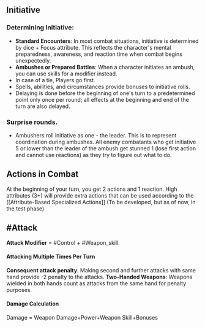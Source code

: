 ## Initiative

### Determining Initiative:

- **Standard Encounters**: In most combat situations, initiative is determined by dice + Focus attribute. This reflects the character's mental preparedness, awareness, and reaction time when combat begins unexpectedly.    
- **Ambushes or Prepared Battles**: When a character initiates an ambush, you can use skills for a modifier instead.
- In case of a tie, Players go first.    
- Spells, abilities, and circumstances provide bonuses to initiative rolls.
- Delaying is done before the beginning of one's turn to a predetermined point only once per round; all effects at the beginning and end of the turn are also delayed.

### Surprise rounds.

- Ambushers roll initiative as one - the leader. This is to represent coordination during ambushes. All enemy combatants who get initiative 5 or lower than the leader of the ambush get stunned 1 (lose first action and cannot use reactions) as they try to figure out what to do.

## Actions in Combat

At the beginning of your turn, you get 2 actions and 1 reaction. High attributes (3+) will provide extra actions that can be used according to the [[Attribute-Based Specialized Actions]] 
(To be developed, but as of now, in the test phase)

##  #Attack

**Attack  Modifier** = #Control + #Weapon_skill.  

#### Attacking Multiple Times Per Turn
**Consequent attack penalty**. Making second and further attacks with same hand provide -2 penalty to the attacks. 
**Two-Handed Weapons**: Weapons wielded in both hands count as attacks from the same hand for penalty purposes. 

#### Damage Calculation
Damage = Weapon Damage+Power+Weapon Skill+Bonuses 


